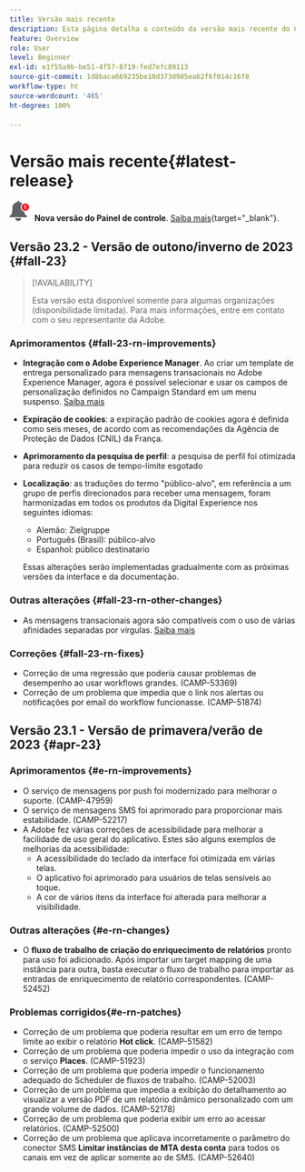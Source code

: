 ```yaml
---
title: Versão mais recente
description: Esta página detalha o conteúdo da versão mais recente do Campaign Standard
feature: Overview
role: User
level: Beginner
exl-id: e1f55a9b-be51-4f57-8719-fed7efc89113
source-git-commit: 1d8baca669235be10d373d985ea62f6f014c16f8
workflow-type: ht
source-wordcount: '465'
ht-degree: 100%

---
```



# Versão mais recente{#latest-release}

![Painel de controle](assets/do-not-localize/cp-icon.png) **Nova versão do Painel de controle**. [Saiba mais](https://experienceleague.adobe.com/docs/control-panel/using/release-notes.html?lang=pt-BR){target="_blank"}.


## Versão 23.2 - Versão de outono/inverno de 2023 {#fall-23}

>[!AVAILABILITY]
>
>Esta versão está disponível somente para algumas organizações (disponibilidade limitada). Para mais informações, entre em contato com o seu representante da Adobe.

### Aprimoramentos {#fall-23-rn-improvements}

* **Integração com o Adobe Experience Manager**. Ao criar um template de entrega personalizado para mensagens transacionais no Adobe Experience Manager, agora é possível selecionar e usar os campos de personalização definidos no Campaign Standard em um menu suspenso. [Saiba mais](../../integrating/using/creating-email-experience-manager.md)

* **Expiração de cookies**: a expiração padrão de cookies agora é definida como seis meses, de acordo com as recomendações da Agência de Proteção de Dados (CNIL) da França.

* **Aprimoramento da pesquisa de perfil**: a pesquisa de perfil foi otimizada para reduzir os casos de tempo-limite esgotado

* **Localização**: as traduções do termo &quot;público-alvo&quot;, em referência a um grupo de perfis direcionados para receber uma mensagem, foram harmonizadas em todos os produtos da Digital Experience nos seguintes idiomas:

   * Alemão: Zielgruppe
   * Português (Brasil): público-alvo
   * Espanhol: público destinatario

  Essas alterações serão implementadas gradualmente com as próximas versões da interface e da documentação.


### Outras alterações {#fall-23-rn-other-changes}

* As mensagens transacionais agora são compatíveis com o uso de várias afinidades separadas por vírgulas. [Saiba mais](../../sending/using/managing-typologies.md)

### Correções {#fall-23-rn-fixes}

* Correção de uma regressão que poderia causar problemas de desempenho ao usar workflows grandes. (CAMP-53369)
* Correção de um problema que impedia que o link nos alertas ou notificações por email do workflow funcionasse. (CAMP-51874)

## Versão 23.1 - Versão de primavera/verão de 2023 {#apr-23}

### Aprimoramentos {#e-rn-improvements}

* O serviço de mensagens por push foi modernizado para melhorar o suporte. (CAMP-47959)
* O serviço de mensagens SMS foi aprimorado para proporcionar mais estabilidade. (CAMP-52217)
* A Adobe fez várias correções de acessibilidade para melhorar a facilidade de uso geral do aplicativo. Estes são alguns exemplos de melhorias da acessibilidade:
   * A acessibilidade do teclado da interface foi otimizada em várias telas.
   * O aplicativo foi aprimorado para usuários de telas sensíveis ao toque.
   * A cor de vários itens da interface foi alterada para melhorar a visibilidade.

### Outras alterações {#e-rn-changes}

* O **fluxo de trabalho de criação do enriquecimento de relatórios** pronto para uso foi adicionado. Após importar um target mapping de uma instância para outra, basta executar o fluxo de trabalho para importar as entradas de enriquecimento de relatório correspondentes. (CAMP-52452)

### Problemas corrigidos{#e-rn-patches}

* Correção de um problema que poderia resultar em um erro de tempo limite ao exibir o relatório **Hot click**. (CAMP-51582)
* Correção de um problema que poderia impedir o uso da integração com o serviço **Places**. (CAMP-51923)
* Correção de um problema que poderia impedir o funcionamento adequado do Scheduler de fluxos de trabalho. (CAMP-52003)
* Correção de um problema que impedia a exibição do detalhamento ao visualizar a versão PDF de um relatório dinâmico personalizado com um grande volume de dados. (CAMP-52178)
* Correção de um problema que poderia exibir um erro ao acessar relatórios. (CAMP-52500)
* Correção de um problema que aplicava incorretamente o parâmetro do conector SMS **Limitar instâncias de MTA desta conta** para todos os canais em vez de aplicar somente ao de SMS. (CAMP-52640)

